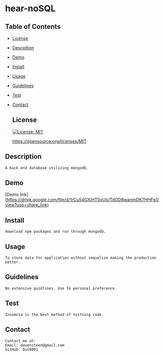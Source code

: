 # hear-noSQL

  ## Table of Contents
  * [License](#license)
  * [Descpition](#descrpition)
  * [Demo](#demo)
  * [Install](#install)
  * [Usage](#usage)
  * [Guidelines](#guidlines)
  * [Test](#test)
  * [Contact](#contact)

  
     ## License

    [![License: MIT](https://img.shields.io/badge/License-MIT-yellow.svg)](https://opensource.org/licenses/MIT)

    https://opensource.org/licenses/MIT
    

  ## Description
    A back end database utilizing mongodb.
    
  ## Demo
   [Demo link] (https://drive.google.com/file/d/1rCu54GXiHT0xUiUTdOD8wanmDK7HHFg1/view?usp=share_link)

  ## Install
    download npm packages and run through mongodb.
  ## Usage
    To store data for application without sequelize making the production better.
  ## Guidelines
    No extensive guidlines. Use to personal preference.

  ## Test
    Insomnia is the best method of testning code.
  ## Contact
    Contact me at:
    Email: davensteen@gmail.com
    GitHub: Dus0001
